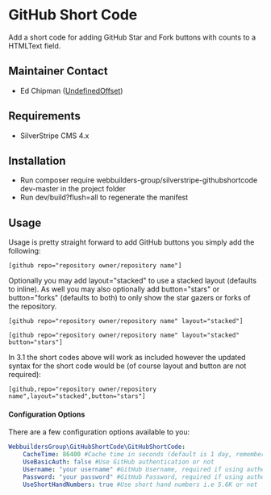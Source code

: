 GitHub Short Code
=================
Add a short code for adding GitHub Star and Fork buttons with counts to a HTMLText field.

## Maintainer Contact
* Ed Chipman ([UndefinedOffset](https://github.com/UndefinedOffset))

## Requirements
* SilverStripe CMS 4.x


## Installation
* Run composer require webbuilders-group/silverstripe-githubshortcode dev-master in the project folder
* Run dev/build?flush=all to regenerate the manifest


## Usage
Usage is pretty straight forward to add GitHub buttons you simply add the following:
```
[github repo="repository owner/repository name"]
```

Optionally you may add layout="stacked" to use a stacked layout (defaults to inline). As well you may also optionally add button="stars" or button="forks" (defaults to both) to only show the star gazers or forks of the repository.
```
[github repo="repository owner/repository name" layout="stacked"]

[github repo="repository owner/repository name" layout="stacked" button="stars"]
```

In 3.1 the short codes above will work as included however the updated syntax for the short code would be (of course layout and button are not required):
```
[github,repo="repository owner/repository name",layout="stacked",button="stars"]
```


#### Configuration Options
There are a few configuration options available to you:

```yml
WebbuildersGroup\GitHubShortCode\GitHubShortCode:
    CacheTime: 86400 #Cache time in seconds (default is 1 day, remember the GitHub api is rate limited)
    UseBasicAuth: false #Use GitHub authentication or not
    Username: "your username" #GitHub Username, required if using authentication
    Password: "your password" #GitHub Password, required if using authentication
    UseShortHandNumbers: true #Use short hand numbers i.e 5.6K or not
```
